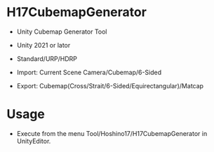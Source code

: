 # H17CubemapGenerator
- Unity Cubemap Generator Tool

- Unity 2021 or lator
- Standard/URP/HDRP
- Import: Current Scene Camera/Cubemap/6-Sided
- Export: Cubemap(Cross/Strait/6-Sided/Equirectangular)/Matcap

# Usage
- Execute from the menu Tool/Hoshino17/H17CubemapGenerator in UnityEditor.
